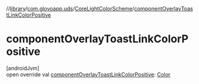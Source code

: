 //[library](../../../index.md)/[com.glovoapp.uds](../index.md)/[CoreLightColorScheme](index.md)/[componentOverlayToastLinkColorPositive](component-overlay-toast-link-color-positive.md)

# componentOverlayToastLinkColorPositive

[androidJvm]\
open override val [componentOverlayToastLinkColorPositive](component-overlay-toast-link-color-positive.md): [Color](https://developer.android.com/reference/kotlin/androidx/compose/ui/graphics/Color.html)
